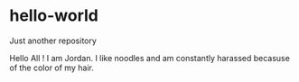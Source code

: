 # hello-world
Just another repository

Hello All !
I am Jordan. I like noodles and am constantly harassed becasuse of 
the color of my hair.
